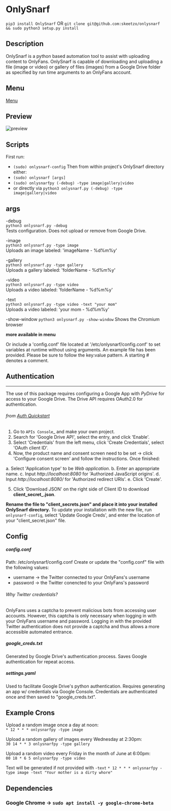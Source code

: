 # OnlySnarf

`pip3 install OnlySnarf`
OR
`git clone git@github.com:skeetzo/onlysnarf && sudo python3 setup.py install`

## Description

OnlySnarf is a python based automation tool to assist with uploading content to OnlyFans. OnlySnarf is capable of downloading and uploading a file (image or video) or gallery of files (images) from a Google Drive folder as specified by run time arguments to an OnlyFans account.

## Menu
[Menu](https://github.com/skeetzo/onlysnarf/blob/master/OnlySnarf/menu.md)

## Preview
![preview](https://github.com/skeetzo/onlysnarf/blob/master/OnlySnarf/images/preview.jpeg)

## Scripts
First run:  
  * `(sudo) onlysnarf-config`
Then from within project's OnlySnarf directory either:  
  * `(sudo) onlysnarf [args]`
  * `(sudo) onlysnarfpy (-debug) -type image|gallery|video`
  * or directly via `python3 onlysnarf.py (-debug) -type image|gallery|video`

## args

-debug  
  `python3 onlysnarf.py -debug`  
Tests configuration. Does not upload or remove from Google Drive.

-image  
  `python3 onlysnarf.py -type image`  
Uploads an image labeled: 'imageName - %d%m%y'  

-gallery  
  `python3 onlysnarf.py -type gallery`  
Uploads a gallery labeled: 'folderName - %d%m%y'  

-video  
  `python3 onlysnarf.py -type video`  
Uploads a video labeled: 'folderName - %d%m%y'  

-text  
  `python3 onlysnarf.py -type video -text "your mom"`  
Uploads a video labeled: 'your mom - %d%m%y'  

-show-window
  `python3 onlysnarf.py -show-window`
Shows the Chromium browser

**more available in menu**

Or include a 'config.conf' file located at '/etc/onlysnarf/config.conf' to set variables at runtime without using arguments. An example file has been provided. Please be sure to follow the key:value pattern. A starting # denotes a comment.

## Authentication  
--------------
The use of this package requires configuring a Google App with *PyDrive* for access to your Google Drive. The Drive API requires OAuth2.0 for authentication.
###### from [Auth Quickstart](https://raw.githubusercontent.com/gsuitedevs/PyDrive/master/docs/quickstart.rst)
1. Go to `APIs Console`_ and make your own project.
2. Search for 'Google Drive API', select the entry, and click 'Enable'.
3. Select 'Credentials' from the left menu, click 'Create Credentials', select 'OAuth client ID'.
4. Now, the product name and consent screen need to be set -> click 'Configure consent screen' and follow the instructions. Once finished:

 a. Select 'Application type' to be *Web application*.
 b. Enter an appropriate name.
 c. Input *http://localhost:8080* for 'Authorized JavaScript origins'.
 d. Input *http://localhost:8080/* for 'Authorized redirect URIs'.
 e. Click 'Create'.

5. Click 'Download JSON' on the right side of Client ID to download **client_secret_<really long ID>.json**.

**Rename the file to "client_secrets.json" and place it into your installed OnlySnarf directory.**
To update your installation with the new file, run `onlysnarf-config`, select 'Update Google Creds', and enter the location of your "client_secret.json" file.

## Config
##### config.conf  
Path: /etc/onlysnarf/config.conf
Create or update the "config.conf" file with the following values:
  * username -> the Twitter connected to your OnlyFans's username  
  * password -> the Twitter conencted to your OnlyFans's password  

###### Why Twitter credentials?
OnlyFans uses a captcha to prevent malicious bots from accessing user accounts. However, this captcha is only necessary when logging in with your OnlyFans username and password. Logging in with the provided Twitter authentication does not provide a captcha and thus allows a more accessible automated entrance.

##### google_creds.txt   
Generated by Google Drive's authentication process. Saves Google authentication for repeat access.

##### settings.yaml  
Used to facilitate Google Drive's python authentication. Requires generating an app w/ credentials via Google Console. Credentials are authenticated once and then saved to "google_creds.txt".

## Example Crons  

Upload a random image once a day at noon:  
  `* 12 * * * onlysnarfpy -type image`

Upload a random gallery of images every Wednesday at 2:30pm:  
  `30 14 * * 3 onlysnarfpy -type gallery`

Upload a random video every Friday in the month of June at 6:00pm:  
  `00 18 * 6 5 onlysnarfpy -type video`

Text will be generated if not provided with `-text`
  `* 12 * * * onlysnarfpy -type image -text "Your mother is a dirty whore"`

## Dependencies
  ### Google Chrome -> `sudo apt install -y google-chrome-beta`